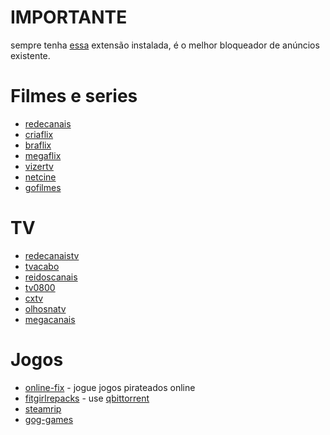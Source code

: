 # IMPORTANTE
sempre tenha [essa](https://ublockorigin.com/) extensão instalada, é o melhor bloqueador de anúncios existente.

# Filmes e series

- [redecanais](https://redecanais.africa/)
- [criaflix](https://www.criaflix.live/)
- [braflix](https://www.braflix.ru/pt)
- [megaflix](https://megaflix.ac/)
- [vizertv](https://vizertv.in/)
- [netcine](https://netcine.yt/)
- [gofilmes](https://gofilmes.me/br/)
 
# TV

- [redecanaistv](https://redecanaistv.africa/)
- [tvacabo](https://tvacabo.free.nf/?i=1)
- [reidoscanais](https://reidoscanais.eu/)
- [tv0800](https://tv0800.top/)
- [cxtv](https://www.cxtv.com.br/)
- [olhosnatv](https://www.olhosnatv.com.br/)
- [megacanais](https://megacanais.com/aovivo/)

# Jogos

- [online-fix](https://online-fix.me/) - jogue jogos pirateados online
- [fitgirlrepacks](https://fitgirl-repacks.site/) - use [qbittorrent](https://www.qbittorrent.org/download)
- [steamrip](https://steamrip.com/)
- [gog-games](https://gog-games.to/)
